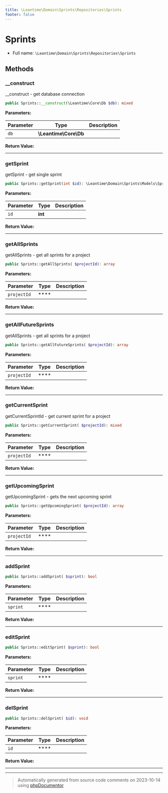 ```yaml
---
title: \Leantime\Domain\Sprints\Repositories\Sprints
footer: false
---
```


# Sprints





* Full name: `\Leantime\Domain\Sprints\Repositories\Sprints`



## Methods

### __construct

__construct - get database connection

```php
public Sprints::__construct(\Leantime\Core\Db $db): mixed
```








**Parameters:**

| Parameter | Type | Description |
|-----------|------|-------------|
| `db` | **\Leantime\Core\Db** |  |


**Return Value:**





---
### getSprint

getSprint - get single sprint

```php
public Sprints::getSprint(int $id): \Leantime\Domain\Sprints\Models\Sprints|false
```








**Parameters:**

| Parameter | Type | Description |
|-----------|------|-------------|
| `id` | **int** |  |


**Return Value:**





---
### getAllSprints

getAllSprints - get all sprints for a project

```php
public Sprints::getAllSprints( $projectId): array
```








**Parameters:**

| Parameter | Type | Description |
|-----------|------|-------------|
| `projectId` | **** |  |


**Return Value:**





---
### getAllFutureSprints

getAllSprints - get all sprints for a project

```php
public Sprints::getAllFutureSprints( $projectId): array
```








**Parameters:**

| Parameter | Type | Description |
|-----------|------|-------------|
| `projectId` | **** |  |


**Return Value:**





---
### getCurrentSprint

getCurrentSprintId - get current sprint for a project

```php
public Sprints::getCurrentSprint( $projectId): mixed
```








**Parameters:**

| Parameter | Type | Description |
|-----------|------|-------------|
| `projectId` | **** |  |


**Return Value:**





---
### getUpcomingSprint

getUpcomingSprint - gets the next upcoming sprint

```php
public Sprints::getUpcomingSprint( $projectId): array
```








**Parameters:**

| Parameter | Type | Description |
|-----------|------|-------------|
| `projectId` | **** |  |


**Return Value:**





---
### addSprint



```php
public Sprints::addSprint( $sprint): bool
```








**Parameters:**

| Parameter | Type | Description |
|-----------|------|-------------|
| `sprint` | **** |  |


**Return Value:**





---
### editSprint



```php
public Sprints::editSprint( $sprint): bool
```








**Parameters:**

| Parameter | Type | Description |
|-----------|------|-------------|
| `sprint` | **** |  |


**Return Value:**





---
### delSprint



```php
public Sprints::delSprint( $id): void
```








**Parameters:**

| Parameter | Type | Description |
|-----------|------|-------------|
| `id` | **** |  |


**Return Value:**





---


---
> Automatically generated from source code comments on 2023-10-14 using [phpDocumentor](http://www.phpdoc.org/)
